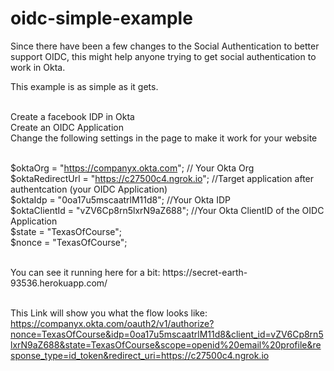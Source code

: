 # oidc-simple-example

Since there have been a few changes to the Social Authentication to better support OIDC, 
this might help anyone trying to get social authentication to work in Okta.

This example is as simple as it gets. <br/> <br/>

Create a facebook IDP in Okta <br/>
Create an OIDC Application <br/>
Change the following settings in the page to make it work for your website <br/> <br/>

$oktaOrg = "https://companyx.okta.com"; // Your Okta Org <br/>
$oktaRedirectUrl = "https://c27500c4.ngrok.io"; //Target application after authentcation (your OIDC Application) <br/>
$oktaIdp = "0oa17u5mscaatrlM11d8"; //Your Okta IDP <br/>
$oktaClientId = "vZV6Cp8rn5lxrN9aZ688"; //Your Okta ClientID of the OIDC Application <br/>
$state = "TexasOfCourse"; <br/>
$nonce = "TexasOfCourse"; <br/>

<br/>
You can see it running here for a bit: https://secret-earth-93536.herokuapp.com/ <br/> <br/>

This Link will show you what the flow looks like:<br/>
https://companyx.okta.com/oauth2/v1/authorize?nonce=TexasOfCourse&idp=0oa17u5mscaatrlM11d8&client_id=vZV6Cp8rn5lxrN9aZ688&state=TexasOfCourse&scope=openid%20email%20profile&response_type=id_token&redirect_uri=https://c27500c4.ngrok.io

